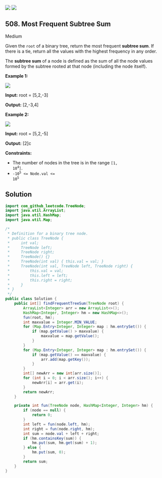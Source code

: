 [![](https://img.shields.io/github/stars/javadev/LeetCode-in-Java?label=Stars&style=flat-square)](https://github.com/javadev/LeetCode-in-Java)
[![](https://img.shields.io/github/forks/javadev/LeetCode-in-Java?label=Fork%20me%20on%20GitHub%20&style=flat-square)](https://github.com/javadev/LeetCode-in-Java/fork)

## 508\. Most Frequent Subtree Sum

Medium

Given the `root` of a binary tree, return the most frequent **subtree sum**. If there is a tie, return all the values with the highest frequency in any order.

The **subtree sum** of a node is defined as the sum of all the node values formed by the subtree rooted at that node (including the node itself).

**Example 1:**

![](https://assets.leetcode.com/uploads/2021/04/24/freq1-tree.jpg)

**Input:** root = [5,2,-3]

**Output:** [2,-3,4]

**Example 2:**

![](https://assets.leetcode.com/uploads/2021/04/24/freq2-tree.jpg)

**Input:** root = [5,2,-5]

**Output:** [2]c

**Constraints:**

*   The number of nodes in the tree is in the range <code>[1, 10<sup>4</sup>]</code>.
*   <code>-10<sup>5</sup> <= Node.val <= 10<sup>5</sup></code>

## Solution

```java
import com_github_leetcode.TreeNode;
import java.util.ArrayList;
import java.util.HashMap;
import java.util.Map;

/*
 * Definition for a binary tree node.
 * public class TreeNode {
 *     int val;
 *     TreeNode left;
 *     TreeNode right;
 *     TreeNode() {}
 *     TreeNode(int val) { this.val = val; }
 *     TreeNode(int val, TreeNode left, TreeNode right) {
 *         this.val = val;
 *         this.left = left;
 *         this.right = right;
 *     }
 * }
 */
public class Solution {
    public int[] findFrequentTreeSum(TreeNode root) {
        ArrayList<Integer> arr = new ArrayList<>();
        HashMap<Integer, Integer> hm = new HashMap<>();
        fun(root, hm);
        int maxvalue = Integer.MIN_VALUE;
        for (Map.Entry<Integer, Integer> map : hm.entrySet()) {
            if (map.getValue() > maxvalue) {
                maxvalue = map.getValue();
            }
        }
        for (Map.Entry<Integer, Integer> map : hm.entrySet()) {
            if (map.getValue() == maxvalue) {
                arr.add(map.getKey());
            }
        }
        int[] newArr = new int[arr.size()];
        for (int i = 0; i < arr.size(); i++) {
            newArr[i] = arr.get(i);
        }
        return newArr;
    }

    private int fun(TreeNode node, HashMap<Integer, Integer> hm) {
        if (node == null) {
            return 0;
        }
        int left = fun(node.left, hm);
        int right = fun(node.right, hm);
        int sum = node.val + left + right;
        if (hm.containsKey(sum)) {
            hm.put(sum, hm.get(sum) + 1);
        } else {
            hm.put(sum, 0);
        }
        return sum;
    }
}
```